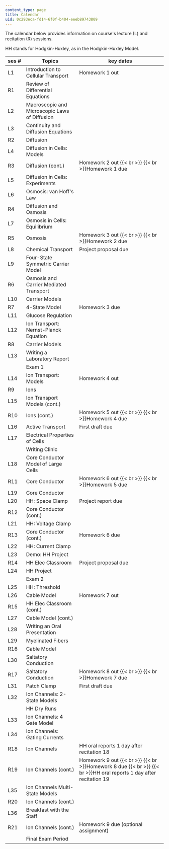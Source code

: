 ```yaml
---
content_type: page
title: Calendar
uid: 0c293eca-fd14-6f0f-b404-eeeb89743809
---
```


The calendar below provides information on course's lecture (L) and recitation (R) sessions.

HH stands for Hodgkin-Huxley, as in the Hodgkin-Huxley Model.

| ses # | Topics | key dates |
| --- | --- | --- |
| L1 | Introduction to Cellular Transport | Homework 1 out |
| R1 | Review of Differential Equations |  |
| L2 | Macroscopic and Microscopic Laws of Diffusion |  |
| L3 | Continuity and Diffusion Equations |  |
| R2 | Diffusion |  |
| L4 | Diffusion in Cells: Models |  |
| R3 | Diffusion (cont.) | Homework 2 out  {{< br >}}  {{< br >}}Homework 1 due |
| L5 | Diffusion in Cells: Experiments |  |
| L6 | Osmosis: van Hoff's Law |  |
| R4 | Diffusion and Osmosis |  |
| L7 | Osmosis in Cells: Equilibrium |  |
| R5 | Osmosis | Homework 3 out  {{< br >}}  {{< br >}}Homework 2 due |
| L8 | Chemical Transport | Project proposal due |
| L9 | Four-State Symmetric Carrier Model |  |
| R6 | Osmosis and Carrier Mediated Transport |  |
| L10 | Carrier Models |  |
| R7 | 4-State Model | Homework 3 due |
| L11 | Glucose Regulation |  |
| L12 | Ion Transport: Nernst-Planck Equation |  |
| R8 | Carrier Models |  |
| L13 | Writing a Laboratory Report |  |
|  | Exam 1 |  |
| L14 | Ion Transport: Models | Homework 4 out |
| R9 | Ions |  |
| L15 | Ion Transport Models (cont.) |  |
| R10 | Ions (cont.) | Homework 5 out  {{< br >}}  {{< br >}}Homework 4 due |
| L16 | Active Transport | First draft due |
| L17 | Electrical Properties of Cells |  |
|  | Writing Clinic |  |
| L18 | Core Conductor Model of Large Cells |  |
| R11 | Core Conductor | Homework 6 out  {{< br >}}  {{< br >}}Homework 5 due |
| L19 | Core Conductor |  |
| L20 | HH: Space Clamp | Project report due |
| R12 | Core Conductor (cont.) |  |
| L21 | HH: Voltage Clamp |  |
| R13 | Core Conductor (cont.) | Homework 6 due |
| L22 | HH: Current Clamp |  |
| L23 | Demo: HH Project |  |
| R14 | HH Elec Classroom | Project proposal due |
| L24 | HH Project |  |
|  | Exam 2 |  |
| L25 | HH: Threshold |  |
| L26 | Cable Model | Homework 7 out |
| R15 | HH Elec Classroom (cont.) |  |
| L27 | Cable Model (cont.) |  |
| L28 | Writing an Oral Presentation |  |
| L29 | Myelinated Fibers |  |
| R16 | Cable Model |  |
| L30 | Saltatory Conduction |  |
| R17 | Saltatory Conduction | Homework 8 out  {{< br >}}  {{< br >}}Homework 7 due |
| L31 | Patch Clamp | First draft due |
| L32 | Ion Channels: 2-State Models |  |
|  | HH Dry Runs |  |
| L33 | Ion Channels: 4 Gate Model |  |
| L34 | Ion Channels: Gating Currents |  |
| R18 | Ion Channels | HH oral reports 1 day after recitation 18 |
| R19 | Ion Channels (cont.) | Homework 9 out  {{< br >}}  {{< br >}}Homework 8 due  {{< br >}}  {{< br >}}HH oral reports 1 day after recitation 19 |
| L35 | Ion Channels Multi-State Models |  |
| R20 | Ion Channels (cont.) |  |
| L36 | Breakfast with the Staff |  |
| R21 | Ion Channels (cont.) | Homework 9 due (optional assignment) |
|  | Final Exam Period |